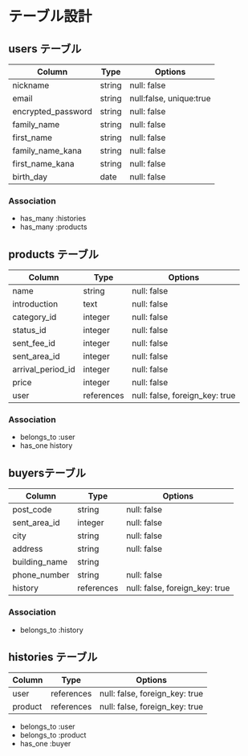 # テーブル設計

## users テーブル

| Column   | Type   | Options     |
| -------- | ------ | ----------- |
| nickname | string | null: false |
| email    | string | null:false, unique:true |
| encrypted_password | string | null: false |
| family_name  | string | null: false |
| first_name  | string | null: false |
| family_name_kana  | string | null: false |
| first_name_kana  | string | null: false |
| birth_day  | date | null: false |
### Association

- has_many :histories
- has_many :products 

## products テーブル

| Column | Type   | Options     |
| ------ | ------ | ----------- |
| name   | string | null: false |
| introduction| text | null: false |
| category_id   | integer | null: false |
| status_id   | integer | null: false |
| sent_fee_id   | integer | null: false |
| sent_area_id   | integer | null: false |
| arrival_period_id   | integer | null: false |
| price   | integer | null: false|
| user   | references | null: false, foreign_key: true |



### Association

- belongs_to :user 
- has_one history


## 	buyersテーブル

| Column | Type       | Options                        |
| ------ | ---------- | ------------------------------ |
| post_code  | string     | null: false                    |
| sent_area_id   | integer | null: false |
| city  | string | null: false |
| address  | string     | null: false                    |
| building_name  | string     |                  |
| phone_number  | string     | null: false                    |
| history   | references | null: false, foreign_key: true |


### Association

- belongs_to :history 

## histories テーブル

| Column | Type       | Options                        |
| ------ | ---------- | ------------------------------ |
| user   | references | null: false, foreign_key: true |
| product  | references | null: false, foreign_key: true |


- belongs_to :user 
-  belongs_to :product
- has_one  :buyer

